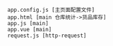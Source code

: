     app.config.js [主页面配置文件]
    app.html [main 仓库统计->货品库存]
    app.js [main]
    app.vue [main]
    request.js [http-request]